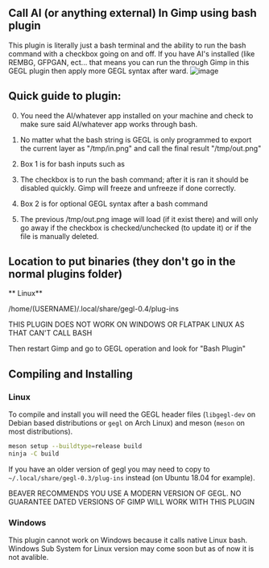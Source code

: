 ## Call AI (or anything external) In Gimp using bash plugin
This plugin is literally just a bash terminal and the ability to run the bash command with a checkbox going on and off. If you have AI's installed (like REMBG, GFPGAN, ect... that means you can run the
through Gimp in this GEGL plugin then apply more GEGL syntax after ward. 
![image](https://github.com/LinuxBeaver/AI_in_Gimp_by_GEGL_calling_bash/assets/78667207/cf82c7b2-4ff1-42ea-bff5-6ba1b248ce21)



## Quick guide to plugin:

0. You need the AI/whatever app installed on your machine and check to make sure said AI/whatever app works through bash.

1. No matter what the bash string is GEGL is only programmed to export the current  layer as "/tmp/in.png"
and call the final result "/tmp/out.png"

2. Box 1 is for bash inputs such as 

3. The checkbox is to run the bash command; after it is ran it should be disabled quickly. Gimp will freeze and unfreeze if done correctly.

4. Box 2 is for optional GEGL syntax after a bash command

5. The previous /tmp/out.png image will load (if it exist there) and will only go away if the checkbox is checked/unchecked (to update it) or if the file is manually deleted.


## Location to put binaries (they don't go in the normal plugins folder)

** Linux** 

 /home/(USERNAME)/.local/share/gegl-0.4/plug-ins
 
THIS PLUGIN DOES NOT WORK ON WINDOWS OR FLATPAK LINUX AS THAT CAN'T CALL BASH

Then restart Gimp and go to GEGL operation and look for "Bash Plugin"


## Compiling and Installing

### Linux

To compile and install you will need the GEGL header files (`libgegl-dev` on
Debian based distributions or `gegl` on Arch Linux) and meson (`meson` on
most distributions).

```bash
meson setup --buildtype=release build
ninja -C build

```

If you have an older version of gegl you may need to copy to `~/.local/share/gegl-0.3/plug-ins`
instead (on Ubuntu 18.04 for example).

BEAVER RECOMMENDS YOU USE A MODERN VERSION OF GEGL. NO GUARANTEE DATED VERSIONS OF GIMP WILL WORK WITH THIS PLUGIN 

### Windows

This plugin cannot work on Windows because it calls native Linux bash. Windows Sub System for Linux version may come soon but as of now it is not avalible. 



